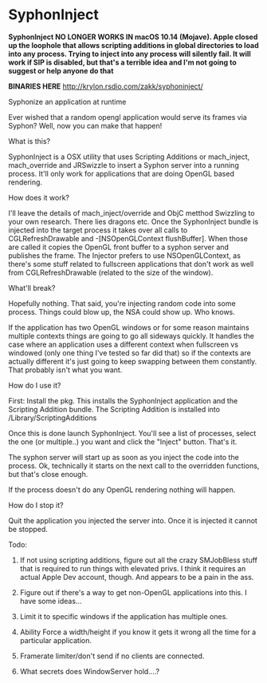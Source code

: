 SyphonInject
============

****SyphonInject NO LONGER WORKS IN macOS 10.14 (Mojave). Apple closed up the loophole that allows scripting additions in global directories to load into any process. Trying to inject into any process will silently fail. It will work if SIP is disabled, but that's a terrible idea and I'm not going to suggest or help anyone do that****


****BINARIES HERE**** http://krylon.rsdio.com/zakk/syphoninject/

Syphonize an application at runtime


Ever wished that a random opengl application would serve its frames via Syphon? Well, now you can make that happen!

What is this?


SyphonInject is a OSX utility that uses Scripting Additions or mach_inject, mach_override and JRSwizzle to insert a Syphon 
server into a running process. It'll only work for applications that are doing OpenGL based rendering.


How does it work?

I'll leave the details of mach_inject/override and ObjC metthod Swizzling to your own research. There lies dragons etc.
Once the SyphonInject bundle is injected into the target process it takes over all calls to CGLRefreshDrawable and 
-[NSOpenGLContext flushBuffer]. When those are called it copies the OpenGL front buffer to a syphon server and publishes
the frame. The Injector prefers to use NSOpenGLContext, as there's some stuff related to fullscreen applications that
don't work as well from CGLRefreshDrawable (related to the size of the window).

What'll break?

Hopefully nothing. That said, you're injecting random code into some process. Things could blow up, the NSA could show
up. Who knows.

If the application has two OpenGL windows or for some reason maintains multiple contexts things are going to go all
sideways quickly. It handles the case where an application uses a different context when fullscreen vs windowed 
(only one thing I've tested so far did that) so if the contexts are actually different it's just going to keep swapping
between them constantly. That probably isn't what you want. 

How do I use it?

First: Install the pkg. This installs the SyphonInject application and the Scripting Addition bundle. The Scripting Addition
is installed into /Library/ScriptingAdditions

Once this is done launch SyphonInject. You'll see a list of processes, select the one (or multiple..) you want and click the
"Inject" button. That's it.

The syphon server will start up as soon as you inject the code into the process. Ok, technically it starts on the next
call to the overridden functions, but that's close enough.

If the process doesn't do any OpenGL rendering nothing will happen.

How do I stop it?

Quit the application you injected the server into. Once it is injected it cannot be stopped.


Todo:


 
1) If not using scripting additions, figure out all the crazy SMJobBless stuff that is required to run things with
   elevated privs. I think it requires an actual Apple Dev account, though. And appears to be a pain in the ass.
   
2) Figure out if there's a way to get non-OpenGL applications into this. I have some ideas...

3) Limit it to specific windows if the application has multiple ones.

4) Ability Force a width/height if you know it gets it wrong all the time for a particular application.

5) Framerate limiter/don't send if no clients are connected.

6) What secrets does WindowServer hold....?




